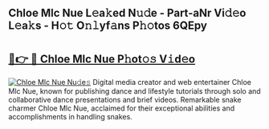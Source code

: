## Chloe Mlc Nue L𝚎a𝚔ed N𝚞𝚍e - Part-aNr Vi𝚍𝚎o L𝚎a𝚔s - H𝚘𝚝 O𝚗𝚕yf𝚊ns P𝚑𝚘tos 6QEpy

# <h2><a href="http://kf3082v.oniu.top/?m=Chloe+Mlc+Nue">🔗👉 🔴 Chloe Mlc Nue P𝚑ot𝚘𝚜 V𝚒d𝚎o</a></h2>

[![Chloe Mlc Nue Nu𝚍e𝚜](https://i.imgur.com/0qMVB7G.gif)](http://kf3082v.oniu.top/?m=Chloe+Mlc+Nue)
Digital media creator and web entertainer Chloe Mlc Nue, known for publishing dance and lifestyle tutorials through solo and collaborative dance presentations and brief videos. Remarkable snake charmer Chloe Mlc Nue, acclaimed for their exceptional abilities and accomplishments in handling snakes.  
